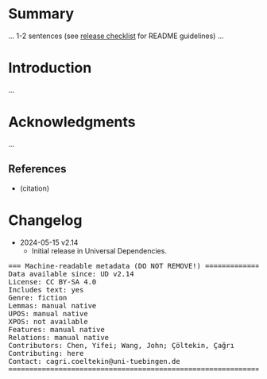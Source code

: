 # Summary

... 1-2 sentences (see [release checklist](http://universaldependencies.org/release_checklist.html#the-readme-file) for README guidelines) ...


# Introduction

...


# Acknowledgments

...

## References

* (citation)


# Changelog

* 2024-05-15 v2.14
  * Initial release in Universal Dependencies.


<pre>
=== Machine-readable metadata (DO NOT REMOVE!) ================================
Data available since: UD v2.14
License: CC BY-SA 4.0
Includes text: yes
Genre: fiction
Lemmas: manual native
UPOS: manual native
XPOS: not available
Features: manual native
Relations: manual native
Contributors: Chen, Yifei; Wang, John; Çöltekin, Çağrı
Contributing: here
Contact: cagri.coeltekin@uni-tuebingen.de
===============================================================================
</pre>
